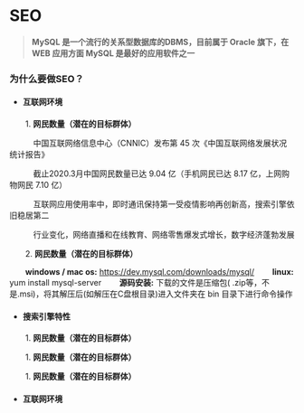 # SEO
>**MySQL 是一个流行的关系型数据库的DBMS，目前属于 Oracle 旗下，在 WEB 应用方面 MySQL 是最好的应用软件之一**

### 为什么要做SEO？
* #### 互联网环境

&emsp;&emsp;1. **网民数量（潜在的目标群体）**

&emsp;&emsp;&emsp;中国互联网络信息中心（CNNIC）发布第 45 次《中国互联网络发展状况统计报告》

&emsp;&emsp;&emsp;截止2020.3月中国网民数量已达 9.04 亿（手机网民已达 8.17 亿，上网购物网民 7.10 亿）

&emsp;&emsp;&emsp;互联网应用使用率中，即时通讯保持第一受疫情影响再创新高，搜索引擎依旧稳居第二

&emsp;&emsp;&emsp;行业变化，网络直播和在线教育、网络零售爆发式增长，数字经济蓬勃发展

&emsp;&emsp;2. **网民数量（潜在的目标群体）**                             

  

    
&emsp;&emsp;**windows / mac os:** https://dev.mysql.com/downloads/mysql/
&emsp;&emsp;**linux:** yum install mysql-server
&emsp;&emsp;**源码安装:** 下载的文件是压缩包( .zip等，不是.msi)，将其解压后(如解压在C盘根目录)进入文件夹在 bin 目录下进行命令操作
* #### 搜索引擎特性
&emsp;&emsp;1. **网民数量（潜在的目标群体）**

&emsp;&emsp;1. **网民数量（潜在的目标群体）**



&emsp;&emsp;1. **网民数量（潜在的目标群体）**


* #### 互联网环境



